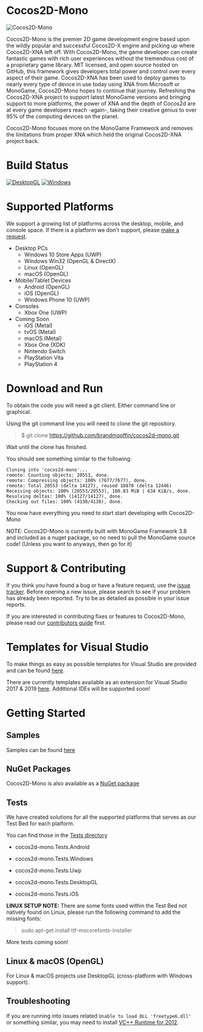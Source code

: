 # Cocos2D-Mono
![Cocos2D-Mono](https://raw.githubusercontent.com/brandmooffin/cocos2d-mono/master/Logos/logo-full-200.png)

Cocos2D-Mono is the premier 2D game development engine based upon the wildly popular and successful Cocos2D-X engine and picking up where Cocos2D-XNA left off. With Cocos2D-Mono, the game developer can create fantastic games with rich user experiences without the tremendous cost of a proprietary game library. MIT licensed, and open source hosted on GitHub, this framework gives developers total power and control over every aspect of their game. Cocos2D-XNA has been used to deploy games to nearly every type of device in use today using XNA from Microsoft or MonoGame, Cocos2D-Mono hopes to continue that journey. Refreshing the Cocos2D-XNA project to support latest MonoGame versions and bringing support to more platforms, the power of XNA and the depth of Cocos2d are at every game developers reach -again-, taking their creative genius to over 95% of the computing devices on the planet.

Cocos2D-Mono focuses more on the MonoGame Framework and removes the limitations from proper XNA which held the original Cocos2D-XNA project back.

# Build Status

[![DesktopGL](https://github.com/brandmooffin/cocos2d-mono/actions/workflows/desktopgl_build.yml/badge.svg)](https://github.com/brandmooffin/cocos2d-mono/actions/workflows/desktopgl_build.yml)
[![Windows](https://github.com/brandmooffin/cocos2d-mono/actions/workflows/windows_build.yml/badge.svg)](https://github.com/brandmooffin/cocos2d-mono/actions/workflows/windows_build.yml)

# Supported Platforms

We support a growing list of platforms across the desktop, mobile, and console space.  If there is a platform we don't support, please [make a request](https://github.com/brandmooffin/cocos2d-mono/issues).

 * Desktop PCs
   * Windows 10 Store Apps (UWP)
   * Windows Win32 (OpenGL & DirectX)
   * Linux (OpenGL)
   * macOS (OpenGL)
 * Mobile/Tablet Devices
   * Android (OpenGL)
   * iOS (OpenGL)
   * Windows Phone 10 (UWP)
 * Consoles 
   * Xbox One (UWP)
 * Coming Soon
   * iOS (Metal)
   * tvOS (Metal)
   * macOS (Metal)
   * Xbox One (XDK)
   * Nintendo Switch
   * PlayStation Vita
   * PlayStation 4
   

# Download and Run

To obtain the code you will need a git client.  Either command line or graphical.

Using the git command line you will need to clone the git repository.

> $ git clone https://github.com/brandmooffin/cocos2d-mono.git

Wait until the clone has finished.

You should see something similar to the following:

	Cloning into 'cocos2d-mono'...
	remote: Counting objects: 20553, done.
	remote: Compressing objects: 100% (7677/7677), done.
	remote: Total 20553 (delta 14127), reused 18870 (delta 12446)
	Receiving objects: 100% (20553/20553), 100.83 MiB | 634 KiB/s, done.
	Resolving deltas: 100% (14127/14127), done.
	Checking out files: 100% (4130/4130), done.

You now have everything you need to start start developing with Cocos2D-Mono

NOTE: Cocos2D-Mono is currently built with MonoGame Framework 3.8 and included as a nuget package, so no need to pull the MonoGame source code! (Unless you want to anyways, then go for it)

# Support & Contributing

If you think you have found a bug or have a feature request, use the [issue tracker](https://github.com/brandmooffin/Cocos2D-Mono/issues). Before opening a new issue, please search to see if your problem has already been reported.  Try to be as detailed as possible in your issue reports.

If you are interested in contributing fixes or features to Cocos2D-Mono, please read our [contributors guide](CONTRIBUTING.md) first.

# Templates for Visual Studio


To make things as easy as possible templates for Visual Studio are provided and can be found [here](https://github.com/brandmooffin/cocos2d-mono/tree/master/ProjectTemplates).

There are currently templates available as an extension for Visual Studio 2017 & 2019 [here](https://marketplace.visualstudio.com/items?itemName=Cocos2D-MonoTeamBrokenWallsStudios.cocos2dmonoprojecttemplates). Additional IDEs will be supported soon!


# Getting Started

## Samples

Samples can be found [here](https://github.com/brandmooffin/cocos2d-mono/tree/master/Samples)

## NuGet Packages

Cocos2D-Mono is also available as a [NuGet package](https://www.nuget.org/packages?q=cocos2d-mono)

## Tests

We have created solutions for all the supported platforms that serves as our Test Bed for each platform.

You can find those in the [Tests directory](https://github.com/brandmooffin/cocos2d-mono/tree/master/Tests "Tests")

  * cocos2d-mono.Tests.Android
  
  * cocos2d-mono.Tests.Windows

  * cocos2d-mono.Tests.Uwp

  * cocos2d-mono.Tests.DesktopGL
  
  * cocos2d-mono.Tests.iOS

**LINUX SETUP NOTE:** There are some fonts used within the Test Bed not natively found on Linux, please run the following command to add the missing fonts:

 > sudo apt-get install ttf-mscorefonts-installer

More tests coming soon!

## Linux & macOS (OpenGL)

For Linux & macOS projects use DesktopGL (cross-platform with Windows support).

## Troubleshooting
If you are running into issues related `Unable to load DLL 'freetype6.dll'` or something similar, you may need to install [VC++ Runtime for 2012](https://www.microsoft.com/en-us/download/details.aspx?id=30679).
